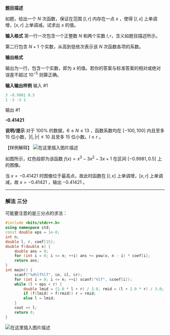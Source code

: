 **题目描述**

如题，给出一个 $N$ 次函数，保证在范围 $[l, r]$ 内存在一点 $x$ ，使得 $[l, x]$ 上单调增，$[x, r]$ 上单调减。试求出 $x$ 的值。

**输入格式** 
第一行一次包含一个正整数 $N$ 和两个实数 $l, r$，含义如题目描述所示。

第二行包含 $N + 1$ 个实数，从高到低依次表示该 $N$ 次函数各项的系数。

**输出格式**

输出为一行，包含一个实数，即为 $x$ 的值。若你的答案与标准答案的相对或绝对误差不超过 $10^{-5}$ 则算正确。

**输入输出样例**
输入 #1

```cpp
3 -0.9981 0.5
1 -3 -3 1
```

输出 #1

**-0.41421**

**说明/提示**
对于 $100\%$ 的数据，$6 \le N \le 13$ ，函数系数均在 $[-100,100]$ 内且至多 $15$ 位小数，$|l|,|r|\leq 10$ 且至多 $15$ 位小数。$l≤r$ 。

【样例解释】
![在这里插入图片描述](https://img-blog.csdnimg.cn/20210605032616982.png?x-oss-process=image/watermark,type_ZmFuZ3poZW5naGVpdGk,shadow_10,text_aHR0cHM6Ly9ibG9nLmNzZG4ubmV0L215UmVhbGl6YXRpb24=,size_16,color_FFFFFF,t_70)

如图所示，红色段即为该函数 $f(x) = x^3 - 3 x^2 - 3x + 1$ 在区间 $[-0.9981, 0.5]$ 上的图像。

当 $x = -0.41421$ 时图像位于最高点，故此时函数在 $[l, x]$ 上单调增，$[x, r]$ 上单调减，故 $x = -0.41421$ ，输出 $-0.41421$ 。

---
### 解法 三分
可能要注意的是三分点的求法：
```cpp
#include <bits/stdc++.h>
using namespace std;
const double eps = 1e-8;
int n;
double l, r, coef[15];
double f(double x) {
	double ans = 0;
	for (int i = 0; i <= n; ++i) ans += pow(x, n - i) * coef[i];
	return ans;
}
int main() {
	scanf("%d%lf%lf", &n, &l, &r);
	for (int i = 0; i <= n; ++i) scanf("%lf", &coef[i]);
	while (l + eps < r) {
		double lmid = (2.0 * l + r) / 3.0, rmid = (l + 2.0 * r) / 3.0; 
		if (f(lmid) > f(rmid)) r = rmid;
		else l = lmid;
	}
	cout << l;
	return 0;
}
```
![在这里插入图片描述](https://img-blog.csdnimg.cn/20210605032829511.png?x-oss-process=image/watermark,type_ZmFuZ3poZW5naGVpdGk,shadow_10,text_aHR0cHM6Ly9ibG9nLmNzZG4ubmV0L215UmVhbGl6YXRpb24=,size_16,color_FFFFFF,t_70)

